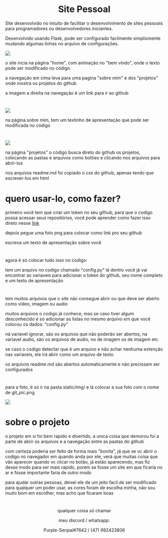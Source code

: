 <h1 align="center">Site Pessoal</h1>

<div>
  <p>Site desenvolvido no intuito de facilitar o desenvolvimento de sites pessoais para programadores ou desenvolvedores iniciantes.</p>
  <p>Desenvolvido usando Flask, pode ser configurado facilmente simplismente mudando algumas linhas no arquivo de configurações.</p>
</div>

<div>
  <img src="https://user-images.githubusercontent.com/59841892/182045690-f49d6896-8172-4d1c-b0aa-f847aa569f04.png">
  <p>o site incia na página "home", com animação no "bem vindo", onde o texto pode ser modificado no código</p>
  <p>a navegação em cima leva para uma pagina "sobre mim" e dos "projetos" onde mostra os projetos do github</p>
  <p>a imagem a direita na navegação é um link para ir ao github</p>
</div>

<h1></h1>

<div>
  <img src="https://user-images.githubusercontent.com/59841892/182045898-d6ed21b9-116f-4094-bede-82afbf4f3af6.png">
  <p>na página sobre mim, tem um textinho de apresentação que pode ser modificada no código</p>
</div>

<h1></h1>

<div>
  <img src="https://user-images.githubusercontent.com/59841892/182045954-3bc09cd2-ae73-4f48-b34e-36d77cd1ca13.png">
  <p>na página "projetos" o código busca direto do github os projetos, colocando as pastas e arquivos como botões e clicando nos arquivos para abrir-los</p>
  <p>nos arquivos readme.md foi copiado o css do github, apenas tendo que escrever-los em html</p>
</div>

<h1>quero usar-lo, como fazer?</h1>

<div>
  <p>primeiro você tem que criar um token no seu github, para que o codigo possa acessar seus repositórios, você pode aprender como fazer isso direto nesse <a href="https://docs.github.com/pt/github-ae@latest/authentication/keeping-your-account-and-data-secure/creating-a-personal-access-token">link</a></p>
  <p>depois pegue uma foto png para colocar como link pro seu github</p>
  <p>escreva um texto de apresentação sobre você</p>
</div>

<h1></h1>

<div>
  <p>agora é só colocar tudo isso no codigo:</p>
  <p>tem um arquivo no codigo chamado "config.py" lá dentro você já vai encontrar as variaveis para adicionar o token do github, seu nome completo e um texto de apresentação</p>
</div>

<h1></h1>

<div>
  <p>tem muitos arquivos que o site não consegue abrir ou que deve ser aberto como video, imagem ou audio</p>
  <p>muitos arquivos o codigo já conhece, mas se caso tiver algum desconhecido é só adicionar as listas no mesmo arquivo em que você colocou os dados: "config.py"</p>
  <p>ná variavel ignorar, são os arquivos que não poderão ser abertos, na variavel audio, são os arquivos de audio, no de imagem os de imagem etc</p>
  <p>se caso o codigo detectar que é um arquivo e não achar nenhuma extenção nas variaveis, ele irá abrir como um arquivo de texto</p>
  <p>os arquivos readme.md são abertos automaticamente e não precissam ser configurados</p>
</div>

<h1></h1>

<div>
  <p>para a foto, é só ir na pasta static/img/ e lá colocar a sua foto com o nome de git_pic.png</p>
  <img src="https://user-images.githubusercontent.com/59841892/182046399-b5550a0d-4b3f-4db6-9375-f7ff299287c5.png">
</div>

<h1>sobre o projeto</h1>

<div>
  <p>o projeto em si foi bem rapido e divertido, a unica coisa que demorou foi a parte de abrir os arquivos e a navegação entre as pastas do github</p>
  <p>com certeza poderia ser feito de forma mais "bonita", já que se vc abrir o codigo no navegador em quando anda por ele, verá que muitas coisa que vão aparecer quando vc clicar no botão, já estão aparecendo, mas fiz desse modo para ser mais rápido, porem se fosse um site em que ficaria no ar e fosse importante faria de outro modo</p>
  <p>para ajudar outras pessoas, deixei ele de um jeito facil de ser modificado para qualquer um poder usar, as cores foram de escolha minha, não sou muito bom em escolher, mas acho que ficaram boas</p>
</div>

<h1></h1>

<p align='center'>qualquer coisa só chamar</p>
<p align='center'>meu discord / whatsapp:</p>
<p align='center'>Purple-Senpai#7642 / (47) 992423806</p>

